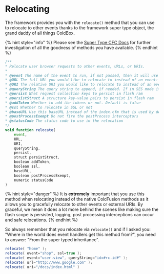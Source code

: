 # Relocating

The framework provides you with the `relocate()` method that you can use to relocate to other events thanks to the framework super type object, the grand daddy of all things ColdBox.

{% hint style="info" %}
Please see the [Super Type CFC Docs](http://apidocs.ortussolutions.com/coldbox/current) for further investigation of all the goodness of methods you have available.
{% endhint %}

```javascript
/**
* Relocate user browser requests to other events, URLs, or URIs.
*
* @event The name of the event to run, if not passed, then it will use the default event found in your configuration file
* @URL The full URL you would like to relocate to instead of an event: ex: URL='http://www.google.com'
* @URI The relative URI you would like to relocate to instead of an event: ex: URI='/mypath/awesome/here'
* @queryString The query string to append, if needed. If in SES mode it will be translated to convention name value pairs
* @persist What request collection keys to persist in flash ram
* @persistStruct A structure key-value pairs to persist in flash ram
* @addToken Whether to add the tokens or not. Default is false
* @ssl Whether to relocate in SSL or not
* @baseURL Use this baseURL instead of the index.cfm that is used by default. You can use this for ssl or any full base url you would like to use. Ex: https://mysite.com/index.cfm
* @postProcessExempt Do not fire the postProcess interceptors
* @statusCode The status code to use in the relocation
*/
void function relocate(
	event,
	URL,
	URI,
	queryString,
	persist,
	struct persistStruct,
	boolean addToken,
	boolean ssl,
	baseURL,
	boolean postProcessExempt,
	numeric statusCode
)
```

{% hint style="danger" %}
It is **extremely** important that you use this method when relocating instead of the native ColdFusion methods as it allows you to gracefully relocate to other events or external URIs. By graceful, we mean it does a lot more behind the scenes like making sure the flash scope is persisted, logging, post processing interceptions can occur and safe relocations.
{% endhint %}

So always remember that you relocate via `relocate()` and if I asked you: "Where in the world does event handlers get this method from?", you need to answer: "From the super typed inheritance".

```java
relocate( "home" );
relocate( event="shop", ssl=true );
relocate( event="user.view", queryString="id=#rc.id#" );
relocate( url="http://www.google.com" );
relocate( uri="/docs/index.html" )
```
